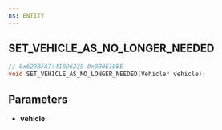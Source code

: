 ```yaml
---
ns: ENTITY
---
```

## SET_VEHICLE_AS_NO_LONGER_NEEDED

```c
// 0x629BFA74418D6239 0x9B0E10BE
void SET_VEHICLE_AS_NO_LONGER_NEEDED(Vehicle* vehicle);
```

## Parameters
* **vehicle**:

